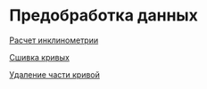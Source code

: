 # Предобработка данных

[Расчет инклинометрии](Расчет%20инклинометрии.md)

[Сшивка кривых](Сшивка%20кривых.md)

[Удаление части кривой](Удаление%20части%20кривой.md)
